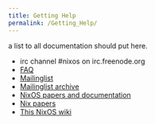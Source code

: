 ```yaml
---
title: Getting Help
permalink: /Getting_Help/
---
```


a list to all documentation should put here.

-   irc channel \#nixos on irc.freenode.org
-   [FAQ](/FAQ "wikilink")
-   [Mailinglist](https://mail.cs.uu.nl/mailman/listinfo/nix-dev)
-   [Mailinglist archive](http://news.gmane.org/gmane.linux.distributions.nixos)
-   [NixOS papers and documentation](http://nixos.org/nixos/docs.html)
-   [Nix papers](http://nixos.org/docs/papers.html)
-   [This NixOS wiki](/Main_Page "wikilink")
